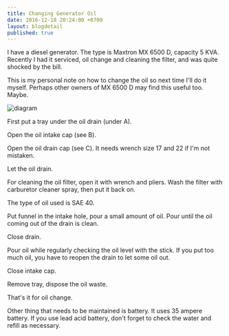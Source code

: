 ```yaml
---
title: Changing Generator Oil
date: 2016-12-18 20:24:00 +0700
layout: blogdetail
published: true
---
```


I have a diesel generator. The type is Maxtron MX 6500 D, capacity 5 KVA. Recently I had it serviced, oil change and cleaning the filter, and was quite shocked by the bill.

This is my personal note on how to change the oil so next time I'll do it myself. Perhaps other owners of MX 6500 D may find this useful too. Maybe.

![diagram](http://i1144.photobucket.com/albums/o484/nnddcc/article/oilchange_zpsaurkyto4.jpg)

First put a tray under the oil drain (under A).

Open the oil intake cap (see B).

Open the oil drain cap (see C). It needs wrench size 17 and 22 if I'm not mistaken.

Let the oil drain.

For cleaning the oil filter, open it with wrench and pliers. Wash the filter with carburetor cleaner spray, then put it back on.

The type of oil used is SAE 40.

Put funnel in the intake hole, pour a small amount of oil. Pour until the oil coming out of the drain is clean.

Close drain.

Pour oil while regularly checking the oil level with the stick. If you put too much oil, you have to reopen the drain to let some oil out.

Close intake cap.

Remove tray, dispose the oil waste.

That's it for oil change.

Other thing that needs to be maintained is battery. It uses 35 ampere battery. If you use lead acid battery, don't forget to check the water and refill as necessary.